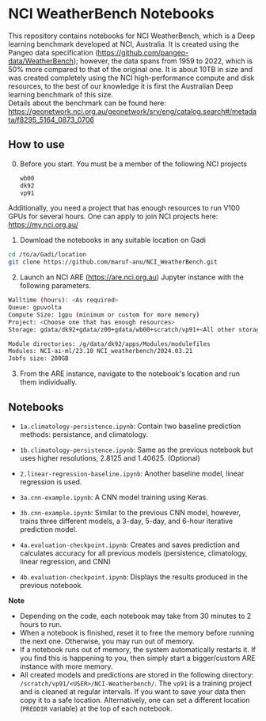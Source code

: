 # NCI WeatherBench Notebooks

This repository contains notebooks for NCI WeatherBench, which is a Deep learning benchmark developed at NCI, Australia. 
It is created using the Pangeo data specification (https://github.com/pangeo-data/WeatherBench); however, the data spans from 1959 to 2022, which is 50% more compared to that of the original one.
It is about 10TB in size and was created completely using the NCI high-performance compute and disk resources, to the best of our knowledge it is first the Australian Deep learning benchmark of this size.  
Details about the benchmark can be found here: https://geonetwork.nci.org.au/geonetwork/srv/eng/catalog.search#/metadata/f8295_5164_0873_0706  


## How to use 

0) Before you start.
    You must be a member of the following NCI projects
    ```bash
    wb00
    dk92
    vp91
    ```
Additionally, you need a project that has enough resources to run V100 GPUs for several hours. 
One can apply to join NCI projects here: https://my.nci.org.au/


1) Download the notebooks in any suitable location on Gadi 
```bash
cd /to/a/Gadi/location
git clone https://github.com/maruf-anu/NCI_WeatherBench.git
```

2) Launch an NCI ARE (https://are.nci.org.au) Jupyter instance with the following parameters. 
```bash
Walltime (hours): <As required>
Queue: gpuvolta
Compute Size: 1gpu (minimum or custom for more memory)
Project: <Choose one that has enough resources>
Storage: gdata/dk92+gdata/z00+gdata/wb00+scratch/vp91+<All other storage that you need>

Module directories: /g/data/dk92/apps/Modules/modulefiles
Modules: NCI-ai-ml/23.10 NCI_weatherbench/2024.03.21 
Jobfs size: 200GB
```
3) From the ARE instance, navigate to the notebook's location and run them individually.

## Notebooks

- `1a.climatology-persistence.ipynb`: Contain two baseline prediction methods: persistance, and climatology.

- `1b.climatology-persistence.ipynb`: Same as the previous notebook but uses higher resolutions, 2.8125 and 1.40625. (Optional)

- `2.linear-regression-baseline.ipynb`: Another baseline model, linear regression is used.

- `3a.cnn-example.ipynb`: A CNN model training using Keras.

- `3b.cnn-example.ipynb`: Similar to the previous CNN model, however, trains three different models, a 3-day, 5-day, and 6-hour iterative prediction model.

- `4a.evaluation-checkpoint.ipynb`: Creates and saves prediction and calculates accuracy for all previous models (persistence, climatology, linear regression, and CNN)

- `4b.evaluation-checkpoint.ipynb`: Displays the results produced in the previous notebook.


**Note**
- Depending on the code, each notebook may take from 30 minutes to 2 hours to run. 
- When a notebook is finished, reset it to free the memory before running the next one. Otherwise, you may run out of memory.
- If a notebook runs out of memory, the system automatically restarts it. If you find this is happening to you, then simply start a bigger/custom ARE instance with more memory. 
- All created models and predictions are stored in the following directory: `/scratch/vp91/<USER>/NCI-Weatherbench/`. The `vp91` is a training project and is cleaned at regular intervals. If you want to save your data then copy it to a safe location. Alternatively, one can set a different location (`PREDDIR` variable) at the top of each notebook.